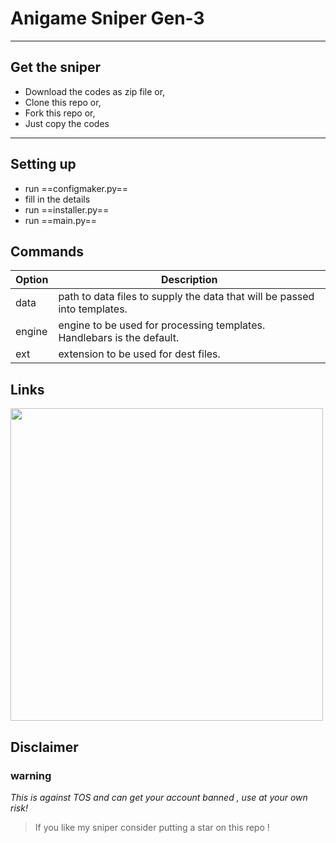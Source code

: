 # Anigame Sniper Gen-3
___

## Get the sniper
- Download the codes as zip file or,
- Clone this repo or,
- Fork this repo or,
- Just copy the codes
___
## Setting up
- run ==configmaker.py==
- fill in the details
- run ==installer.py==
- run ==main.py==

## Commands


| Option | Description |
| ------ | ----------- |
| data   | path to data files to supply the data that will be passed into templates. |
| engine | engine to be used for processing templates. Handlebars is the default. |
| ext    | extension to be used for dest files. |

## Links
<a href="https://youtube.com/" target="_blank" ><img src="https://github.com/Sebastian09-09/Anigame-Sniper-Gen-3/blob/main/images/Anigame%20Sniper%20Gen-3.png" width="500" /></a>

## Disclaimer
### warning
*This is against TOS and can get your account banned , use at your own risk!* 
> If you like my sniper consider putting a star on this repo !

